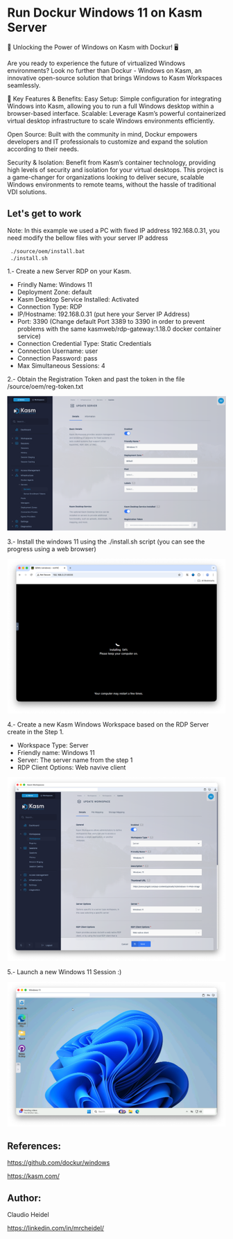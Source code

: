 # Run Dockur Windows 11 on Kasm Server

🚀 Unlocking the Power of Windows on Kasm with Dockur! 🖥️

Are you ready to experience the future of virtualized Windows environments? Look no further than Dockur - Windows on Kasm, an innovative open-source solution that brings Windows to Kasm Workspaces seamlessly.

🔑 Key Features & Benefits:
Easy Setup: Simple configuration for integrating Windows into Kasm, allowing you to run a full Windows desktop within a browser-based interface.
Scalable: Leverage Kasm’s powerful containerized virtual desktop infrastructure to scale Windows environments efficiently.

Open Source: Built with the community in mind, Dockur empowers developers and IT professionals to customize and expand the solution according to their needs.

Security & Isolation: Benefit from Kasm’s container technology, providing high levels of security and isolation for your virtual desktops.
This project is a game-changer for organizations looking to deliver secure, scalable Windows environments to remote teams, without the hassle of traditional VDI solutions.

## Let's get to work

Note:
In this example we used a PC with fixed IP address 192.168.0.31, you need modify the bellow files with your server IP address

```
 ./source/oem/install.bat
 ./install.sh 
```

1.- Create a new Server RDP on your Kasm.

 - Frindly Name: Windows 11
 - Deployment Zone: default
 - Kasm Desktop Service Installed: Activated
 - Connection Type: RDP
 - IP/Hostname: 192.168.0.31 (put here your Server IP Address)
 - Port: 3390 (Change default Port 3389 to 3390 in order to prevent problems with the same kasmweb/rdp-gateway:1.18.0 docker container service)
 - Connection Credential Type: Static Credentials
 - Connection Username: user
 - Connection Password: pass
 - Max Simultaneous Sessions: 4

2.- Obtain the Registration Token and past the token in the file /source/oem/reg-token.txt

![Step 1 & 2 ](/assets/image-1.png?raw=true "Step 1 & 2")

3.- Install the windows 11 using the ./install.sh script (you can see the progress using a web browser)

![Step 3](/assets/image-3.png?raw=true "Step 3")

4.- Create a new Kasm Windows Workspace based on the RDP Server create in the Step 1.
 - Workspace Type: Server
 - Friendly name: Windows 11
 - Server: The server name from the step 1
 - RDP Client Options: Web navive client

![Step 4](/assets/image-4.png?raw=true "Step 4")

5.- Launch a new Windows 11 Session :)

![Step 5 ](/assets/image-2.png?raw=true "Step 5")

## References:

https://github.com/dockur/windows

https://kasm.com/

## Author:
Claudio Heidel 

https://linkedin.com/in/mrcheidel/
